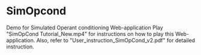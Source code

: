 # SimOpcond
Demo for Simulated Operant conditioning Web-application
Play "SimOpCond Tutorial_New.mp4" for instructions on how to play this Web-application.
Also, refer to "User_instruction_SimOpCond_v2.pdf" for detailed instruction.
